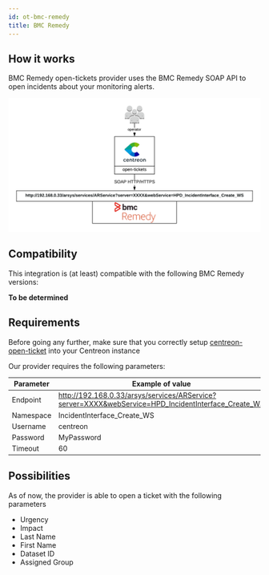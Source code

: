 ```yaml
---
id: ot-bmc-remedy
title: BMC Remedy
---
```


## How it works

BMC Remedy open-tickets provider uses the BMC Remedy SOAP API to open incidents
about your monitoring alerts.

![architecture](../../assets/integrations/open-tickets/ot-bmc-remedy-architecture.png)

## Compatibility

This integration is (at least) compatible with the following BMC Remedy
versions:

**To be determined**

## Requirements

Before going any further, make sure that you correctly setup
[centreon-open-ticket](https://documentation.centreon.com/docs/centreon-open-tickets/en/latest/installation/index)
into your Centreon instance

Our provider requires the following parameters:

| Parameter | Example of value                                                                                      |
| --------- | ----------------------------------------------------------------------------------------------------- |
| Endpoint  | <http://192.168.0.33/arsys/services/ARService?server=XXXX&webService=HPD_IncidentInterface_Create_WS> |
| Namespace | IncidentInterface\_Create\_WS                                                                         |
| Username  | centreon                                                                                              |
| Password  | MyPassword                                                                                            |
| Timeout   | 60                                                                                                    |

## Possibilities

As of now, the provider is able to open a ticket with the following parameters

  - Urgency
  - Impact
  - Last Name
  - First Name
  - Dataset ID
  - Assigned Group
